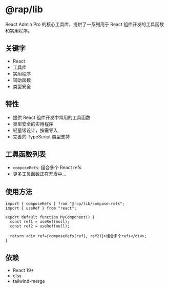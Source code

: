 # @rap/lib

React Admin Pro 的核心工具库，提供了一系列用于 React 组件开发的工具函数和实用程序。

## 关键字

- React
- 工具库
- 实用程序
- 辅助函数
- 类型安全

## 特性

- 提供 React 组件开发中常用的工具函数
- 类型安全的实用程序
- 轻量级设计，按需导入
- 完善的 TypeScript 类型支持

## 工具函数列表

- `composeRefs`: 组合多个 React refs
- 更多工具函数正在开发中...

## 使用方法

```tsx
import { composeRefs } from "@rap/lib/compose-refs";
import { useRef } from "react";

export default function MyComponent() {
  const ref1 = useRef(null);
  const ref2 = useRef(null);

  return <div ref={composeRefs(ref1, ref2)}>组合多个refs</div>;
}
```

## 依赖

- React 19+
- clsx
- tailwind-merge
